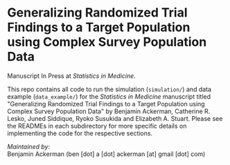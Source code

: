 # Generalizing Randomized Trial Findings to a Target Population using Complex Survey Population Data
Manuscript In Press at *Statistics in Medicine*.

This repo contains all code to run the simulation (`simulation/`) and data example (`data_example/`) for the *Statistics in Medicine* manuscript titled "Generalizing Randomized Trial Findings to a Target Population using Complex Survey Population Data" by Benjamin Ackerman, Catherine R. Lesko, Juned Siddique, Ryoko Susukida and Elizabeth A. Stuart. Please see the READMEs in each subdirectory for more specific details on implementing the code for the respective sections.

_Maintained by:_    
Benjamin Ackerman (ben [dot] a [dot] ackerman [at] gmail [dot] com)
